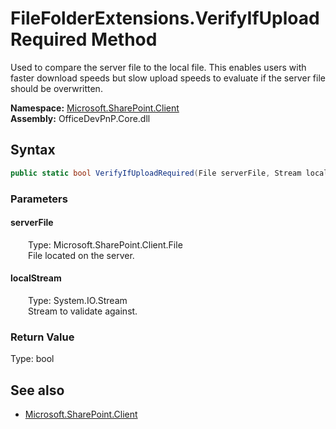 # FileFolderExtensions.VerifyIfUploadRequired Method  
Used to compare the server file to the local file. This enables users with faster download speeds but slow upload speeds to evaluate if the server file should be overwritten.  

**Namespace:** [Microsoft.SharePoint.Client](Microsoft.SharePoint.Client.md)  
**Assembly:** OfficeDevPnP.Core.dll  
## Syntax
```C#
public static bool VerifyIfUploadRequired(File serverFile, Stream localStream)
```
### Parameters
#### serverFile  
&emsp;&emsp;Type: Microsoft.SharePoint.Client.File  
&emsp;&emsp;File located on the server.  

#### localStream  
&emsp;&emsp;Type: System.IO.Stream  
&emsp;&emsp;Stream to validate against.  

### Return Value
Type: bool  


## See also
- [Microsoft.SharePoint.Client](Microsoft.SharePoint.Client.md)
